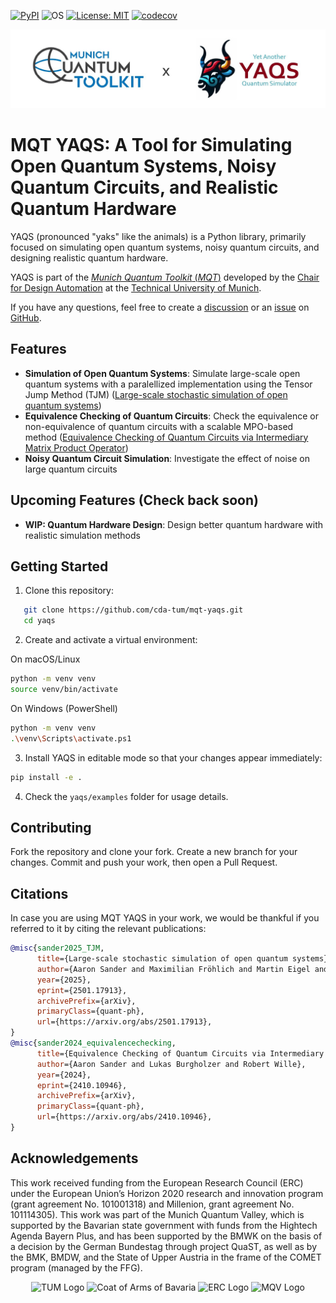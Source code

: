 [![PyPI](https://img.shields.io/pypi/v/mqt.yaqs?logo=pypi&style=flat-square)](https://pypi.org/project/mqt.yaqs/)
![OS](https://img.shields.io/badge/os-linux%20%7C%20macos%20%7C%20windows-blue?style=flat-square)
[![License: MIT](https://img.shields.io/badge/license-MIT-blue.svg?style=flat-square)](https://opensource.org/licenses/MIT)
[![codecov](https://img.shields.io/codecov/c/github/cda-tum/mqt-yaqs?style=flat-square&logo=codecov)](https://codecov.io/gh/cda-tum/mqt-yaqs)

![Banner](images/banner.jpeg)

# MQT YAQS: A Tool for Simulating Open Quantum Systems, Noisy Quantum Circuits, and Realistic Quantum Hardware
YAQS (pronounced "yaks" like the animals) is a Python library, primarily focused on simulating open quantum systems, noisy quantum circuits, and designing realistic quantum hardware.

YAQS is part of the [_Munich Quantum Toolkit_ (_MQT_)](https://mqt.readthedocs.io) developed by the [Chair for Design Automation](https://www.cda.cit.tum.de/) at the [Technical University of Munich](https://www.tum.de/).

If you have any questions, feel free to create a [discussion](https://github.com/cda-tum/mqt-yaqs/discussions) or an [issue](https://github.com/cda-tum/mqt-yaqs/issues) on [GitHub](https://github.com/cda-tum/mqt-yaqs).

## Features
- **Simulation of Open Quantum Systems**: Simulate large-scale open quantum systems with a paralellized implementation using the Tensor Jump Method (TJM) ([Large-scale stochastic simulation of open quantum systems](https://arxiv.org/abs/2501.17913v1))
- **Equivalence Checking of Quantum Circuits**: Check the equivalence or non-equivalence of quantum circuits with a scalable MPO-based method ([Equivalence Checking of Quantum Circuits via Intermediary Matrix Product Operator](https://arxiv.org/abs/2410.10946))
- **Noisy Quantum Circuit Simulation**: Investigate the effect of noise on large quantum circuits

## Upcoming Features (Check back soon)
- **WIP: Quantum Hardware Design**: Design better quantum hardware with realistic simulation methods

## Getting Started

1. Clone this repository:
```bash
   git clone https://github.com/cda-tum/mqt-yaqs.git
   cd yaqs
```

2. Create and activate a virtual environment:

On macOS/Linux
```bash
python -m venv venv
source venv/bin/activate
```

On Windows (PowerShell)
```bash
python -m venv venv
.\venv\Scripts\activate.ps1
```

3. Install YAQS in editable mode so that your changes appear immediately:
```bash
pip install -e .
```

4. Check the ```yaqs/examples``` folder for usage details.

## Contributing
Fork the repository and clone your fork.
Create a new branch for your changes.
Commit and push your work, then open a Pull Request.

## Citations
In case you are using MQT YAQS in your work, we would be thankful if you referred to it by citing the relevant publications:

```bibtex
@misc{sander2025_TJM,
      title={Large-scale stochastic simulation of open quantum systems}, 
      author={Aaron Sander and Maximilian Fröhlich and Martin Eigel and Jens Eisert and Patrick Gelß and Michael Hintermüller and Richard M. Milbradt and Robert Wille and Christian B. Mendl},
      year={2025},
      eprint={2501.17913},
      archivePrefix={arXiv},
      primaryClass={quant-ph},
      url={https://arxiv.org/abs/2501.17913}, 
}
@misc{sander2024_equivalencechecking,
      title={Equivalence Checking of Quantum Circuits via Intermediary Matrix Product Operator}, 
      author={Aaron Sander and Lukas Burgholzer and Robert Wille},
      year={2024},
      eprint={2410.10946},
      archivePrefix={arXiv},
      primaryClass={quant-ph},
      url={https://arxiv.org/abs/2410.10946}, 
}
```

## Acknowledgements
This work received funding from the European Research Council (ERC) under the European Union’s Horizon 2020 research and innovation program (grant agreement No. 101001318) and Millenion, grant agreement
No. 101114305). This work was part of the Munich Quantum Valley, which is supported by the Bavarian state government with funds from the Hightech Agenda Bayern Plus, and has been supported by the BMWK on the basis of a decision by the German Bundestag through project QuaST, as well as by the BMK, BMDW, and the State of Upper Austria in the frame of the COMET program (managed by the FFG).

<p align="center">
<picture>
<source media="(prefers-color-scheme: dark)" srcset="https://raw.githubusercontent.com/cda-tum/mqt/main/docs/_static/tum_dark.svg" width="28%">
<img src="https://raw.githubusercontent.com/cda-tum/mqt/main/docs/_static/tum_light.svg" width="28%" alt="TUM Logo">
</picture>
<picture>
<img src="https://raw.githubusercontent.com/cda-tum/mqt/main/docs/_static/logo-bavaria.svg" width="16%" alt="Coat of Arms of Bavaria">
</picture>
<picture>
<source media="(prefers-color-scheme: dark)" srcset="https://raw.githubusercontent.com/cda-tum/mqt/main/docs/_static/erc_dark.svg" width="24%">
<img src="https://raw.githubusercontent.com/cda-tum/mqt/main/docs/_static/erc_light.svg" width="24%" alt="ERC Logo">
</picture>
<picture>
<img src="https://raw.githubusercontent.com/cda-tum/mqt/main/docs/_static/logo-mqv.svg" width="28%" alt="MQV Logo">
</picture>
</p>